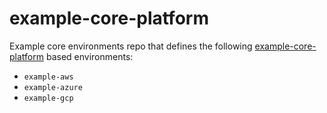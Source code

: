 # example-core-platform

Example core environments repo that defines the following [example-core-platform](https://github.com/coreeng/example-core-platform) based environments:
- `example-aws`
- `example-azure`
- `example-gcp`
